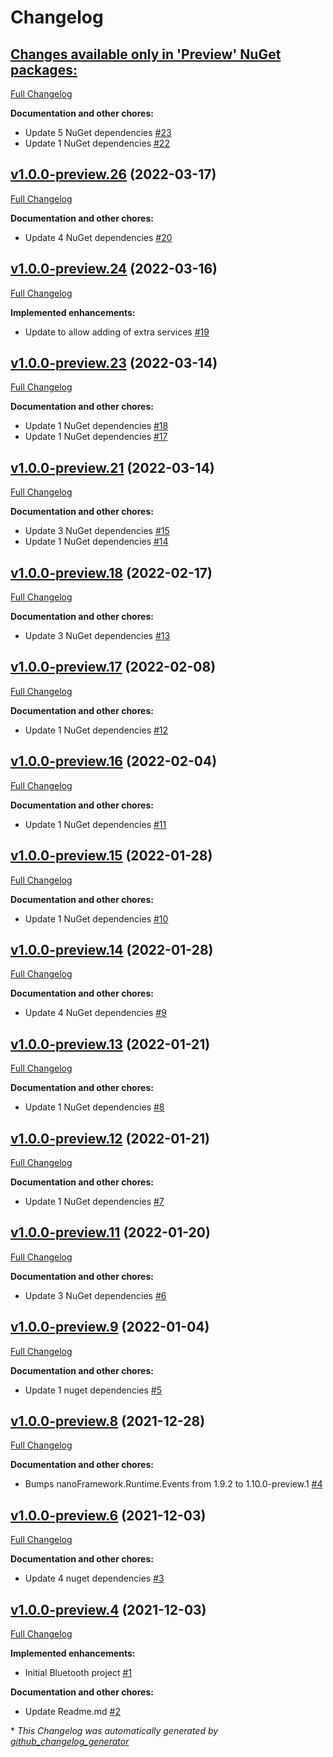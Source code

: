 # Changelog

## [**Changes available only in 'Preview' NuGet packages:**](https://github.com/nanoframework/nanoframework.Device.Bluetooth/tree/HEAD)

[Full Changelog](https://github.com/nanoframework/nanoframework.Device.Bluetooth/compare/v1.0.0-preview.26...HEAD)

**Documentation and other chores:**

- Update 5 NuGet dependencies [\#23](https://github.com/nanoframework/nanoFramework.Device.Bluetooth/pull/23)
- Update 1 NuGet dependencies [\#22](https://github.com/nanoframework/nanoFramework.Device.Bluetooth/pull/22)

## [v1.0.0-preview.26](https://github.com/nanoframework/nanoframework.Device.Bluetooth/tree/v1.0.0-preview.26) (2022-03-17)

[Full Changelog](https://github.com/nanoframework/nanoframework.Device.Bluetooth/compare/v1.0.0-preview.24...v1.0.0-preview.26)

**Documentation and other chores:**

- Update 4 NuGet dependencies [\#20](https://github.com/nanoframework/nanoFramework.Device.Bluetooth/pull/20)

## [v1.0.0-preview.24](https://github.com/nanoframework/nanoframework.Device.Bluetooth/tree/v1.0.0-preview.24) (2022-03-16)

[Full Changelog](https://github.com/nanoframework/nanoframework.Device.Bluetooth/compare/v1.0.0-preview.23...v1.0.0-preview.24)

**Implemented enhancements:**

- Update to allow adding of extra services [\#19](https://github.com/nanoframework/nanoFramework.Device.Bluetooth/pull/19)

## [v1.0.0-preview.23](https://github.com/nanoframework/nanoframework.Device.Bluetooth/tree/v1.0.0-preview.23) (2022-03-14)

[Full Changelog](https://github.com/nanoframework/nanoframework.Device.Bluetooth/compare/v1.0.0-preview.21...v1.0.0-preview.23)

**Documentation and other chores:**

- Update 1 NuGet dependencies [\#18](https://github.com/nanoframework/nanoFramework.Device.Bluetooth/pull/18)
- Update 1 NuGet dependencies [\#17](https://github.com/nanoframework/nanoFramework.Device.Bluetooth/pull/17)

## [v1.0.0-preview.21](https://github.com/nanoframework/nanoframework.Device.Bluetooth/tree/v1.0.0-preview.21) (2022-03-14)

[Full Changelog](https://github.com/nanoframework/nanoframework.Device.Bluetooth/compare/v1.0.0-preview.18...v1.0.0-preview.21)

**Documentation and other chores:**

- Update 3 NuGet dependencies [\#15](https://github.com/nanoframework/nanoFramework.Device.Bluetooth/pull/15)
- Update 1 NuGet dependencies [\#14](https://github.com/nanoframework/nanoFramework.Device.Bluetooth/pull/14)

## [v1.0.0-preview.18](https://github.com/nanoframework/nanoframework.Device.Bluetooth/tree/v1.0.0-preview.18) (2022-02-17)

[Full Changelog](https://github.com/nanoframework/nanoframework.Device.Bluetooth/compare/v1.0.0-preview.17...v1.0.0-preview.18)

**Documentation and other chores:**

- Update 3 NuGet dependencies [\#13](https://github.com/nanoframework/nanoFramework.Device.Bluetooth/pull/13)

## [v1.0.0-preview.17](https://github.com/nanoframework/nanoframework.Device.Bluetooth/tree/v1.0.0-preview.17) (2022-02-08)

[Full Changelog](https://github.com/nanoframework/nanoframework.Device.Bluetooth/compare/v1.0.0-preview.16...v1.0.0-preview.17)

**Documentation and other chores:**

- Update 1 NuGet dependencies [\#12](https://github.com/nanoframework/nanoFramework.Device.Bluetooth/pull/12)

## [v1.0.0-preview.16](https://github.com/nanoframework/nanoframework.Device.Bluetooth/tree/v1.0.0-preview.16) (2022-02-04)

[Full Changelog](https://github.com/nanoframework/nanoframework.Device.Bluetooth/compare/v1.0.0-preview.15...v1.0.0-preview.16)

**Documentation and other chores:**

- Update 1 NuGet dependencies [\#11](https://github.com/nanoframework/nanoFramework.Device.Bluetooth/pull/11)

## [v1.0.0-preview.15](https://github.com/nanoframework/nanoframework.Device.Bluetooth/tree/v1.0.0-preview.15) (2022-01-28)

[Full Changelog](https://github.com/nanoframework/nanoframework.Device.Bluetooth/compare/v1.0.0-preview.14...v1.0.0-preview.15)

**Documentation and other chores:**

- Update 1 NuGet dependencies [\#10](https://github.com/nanoframework/nanoFramework.Device.Bluetooth/pull/10)

## [v1.0.0-preview.14](https://github.com/nanoframework/nanoframework.Device.Bluetooth/tree/v1.0.0-preview.14) (2022-01-28)

[Full Changelog](https://github.com/nanoframework/nanoframework.Device.Bluetooth/compare/v1.0.0-preview.13...v1.0.0-preview.14)

**Documentation and other chores:**

- Update 4 NuGet dependencies [\#9](https://github.com/nanoframework/nanoFramework.Device.Bluetooth/pull/9)

## [v1.0.0-preview.13](https://github.com/nanoframework/nanoframework.Device.Bluetooth/tree/v1.0.0-preview.13) (2022-01-21)

[Full Changelog](https://github.com/nanoframework/nanoframework.Device.Bluetooth/compare/v1.0.0-preview.12...v1.0.0-preview.13)

**Documentation and other chores:**

- Update 1 NuGet dependencies [\#8](https://github.com/nanoframework/nanoFramework.Device.Bluetooth/pull/8)

## [v1.0.0-preview.12](https://github.com/nanoframework/nanoframework.Device.Bluetooth/tree/v1.0.0-preview.12) (2022-01-21)

[Full Changelog](https://github.com/nanoframework/nanoframework.Device.Bluetooth/compare/v1.0.0-preview.11...v1.0.0-preview.12)

**Documentation and other chores:**

- Update 1 NuGet dependencies [\#7](https://github.com/nanoframework/nanoFramework.Device.Bluetooth/pull/7)

## [v1.0.0-preview.11](https://github.com/nanoframework/nanoframework.Device.Bluetooth/tree/v1.0.0-preview.11) (2022-01-20)

[Full Changelog](https://github.com/nanoframework/nanoframework.Device.Bluetooth/compare/v1.0.0-preview.9...v1.0.0-preview.11)

**Documentation and other chores:**

- Update 3 NuGet dependencies [\#6](https://github.com/nanoframework/nanoFramework.Device.Bluetooth/pull/6)

## [v1.0.0-preview.9](https://github.com/nanoframework/nanoframework.Device.Bluetooth/tree/v1.0.0-preview.9) (2022-01-04)

[Full Changelog](https://github.com/nanoframework/nanoframework.Device.Bluetooth/compare/v1.0.0-preview.8...v1.0.0-preview.9)

**Documentation and other chores:**

- Update 1 nuget dependencies [\#5](https://github.com/nanoframework/nanoFramework.Device.Bluetooth/pull/5)

## [v1.0.0-preview.8](https://github.com/nanoframework/nanoframework.Device.Bluetooth/tree/v1.0.0-preview.8) (2021-12-28)

[Full Changelog](https://github.com/nanoframework/nanoframework.Device.Bluetooth/compare/v1.0.0-preview.6...v1.0.0-preview.8)

**Documentation and other chores:**

- Bumps nanoFramework.Runtime.Events from 1.9.2 to 1.10.0-preview.1 [\#4](https://github.com/nanoframework/nanoFramework.Device.Bluetooth/pull/4)

## [v1.0.0-preview.6](https://github.com/nanoframework/nanoframework.Device.Bluetooth/tree/v1.0.0-preview.6) (2021-12-03)

[Full Changelog](https://github.com/nanoframework/nanoframework.Device.Bluetooth/compare/v1.0.0-preview.4...v1.0.0-preview.6)

**Documentation and other chores:**

- Update 4 nuget dependencies [\#3](https://github.com/nanoframework/nanoFramework.Device.Bluetooth/pull/3)

## [v1.0.0-preview.4](https://github.com/nanoframework/nanoframework.Device.Bluetooth/tree/v1.0.0-preview.4) (2021-12-03)

[Full Changelog](https://github.com/nanoframework/nanoframework.Device.Bluetooth/compare/132574ccaaaa8f9e99b0a27a3b6ec6a0a9709f29...v1.0.0-preview.4)

**Implemented enhancements:**

- Initial Bluetooth project  [\#1](https://github.com/nanoframework/nanoFramework.Device.Bluetooth/pull/1)

**Documentation and other chores:**

- Update Readme.md [\#2](https://github.com/nanoframework/nanoFramework.Device.Bluetooth/pull/2)



\* *This Changelog was automatically generated by [github_changelog_generator](https://github.com/github-changelog-generator/github-changelog-generator)*
